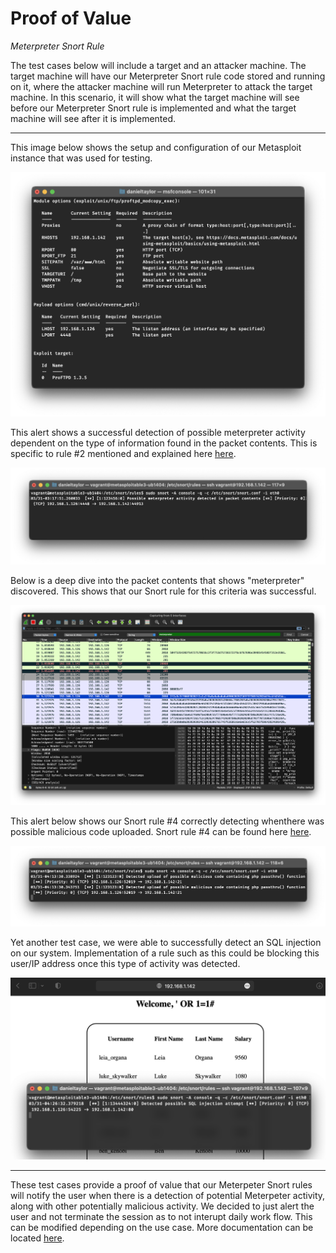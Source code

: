 # Proof of Value
*Meterpreter Snort Rule*

The test cases below will include a target and an attacker machine. The target machine will have our Meterpreter Snort rule code stored and running on it, where the attacker machine will run Meterpreter to attack the target machine. In this scenario, it will show what the target machine will see before our Meterpreter Snort rule is implemented and what the target machine will see after it is implemented.

---

This image below shows the setup and configuration of our Metasploit instance that was used for testing.

![metasploit-config](images/image3.png)

This alert shows a successful detection of possible meterpreter activity dependent on the type of information found in the packet contents. This is specific to rule #2 mentioned and explained here [here](Documentation.md).

![metasploit-config](images/image1.png)

Below is a deep dive into the packet contents that shows "meterpreter" discovered. This shows that our Snort rule for this criteria was successful. 

![metasploit-config](images/image2.png)

This alert below shows our Snort rule #4 correctly detecting whenthere was possible malicious code uploaded. Snort rule #4 can be found here [here](Documentation.md).

![metasploit-config](images/image4.png)

Yet another test case, we were able to successfully detect an SQL injection on our system. Implementation of a rule such as this could be blocking this user/IP address once this type of activity was detected.

![metasploit-config](images/image5.png)

---

These test cases provide a proof of value that our Meterpeter Snort rules will notify the user when there is a detection of potential Meterpeter activity, along with other potentially malicious activity. We decided to just alert the user and not terminate the session as to not interupt daily work flow. This can be modified depending on the use case. More documentation can be located [here](Documentation.md).
